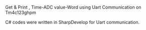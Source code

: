 Get & Print , Time-ADC value-Word using Uart Communication on Tm4c123ghpm

C# codes were written in SharpDevelop for Uart communication.
